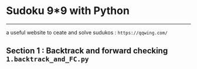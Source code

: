 # Sudoku 9*9 with Python
----------------------------------------------------------------------
a useful website to ceate and solve sudukos : `https://qqwing.com/`
## Section 1 : Backtrack and forward checking `1.backtrack_and_FC.py`

